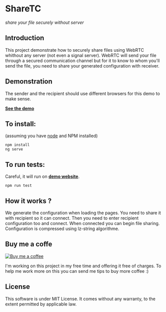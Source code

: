 # ShareTC

*share your file securely without server*

## Introduction

This project demonstrate how to securely share files using WebRTC whithout any server (not even a signal server). WebRTC will send your file through a secured communication channel but for it to know to whom you'll send the file, you need to share your generated configuration with receiver.

## Demonstration

The sender and the recipient should use different browsers for this demo to make sense.

**[See the demo](https://flyersweb.github.io/sharetc)**

## To install:

(assuming you have [node](http://nodejs.org/) and NPM installed)

```
npm install
ng serve
```

## To run tests:

Careful, it will run on **[demo website](https://flyersweb.github.io/sharetc)**.

```
npm run test
```

## How it works ?

We generate the configuration when loading the pages. You need to share it with recipient so it can connect. Then you need to enter recipient configuration too and connect. When connected you can begin file sharing. Configuration is compressed using lz-string algorithme.

## Buy me a coffe

[![Buy me a coffee](https://raw.githubusercontent.com/FlyersWeb/angular-symfony/master/buy-me-a-coffee.png)](https://paypal.me/nac1dbois)

I'm working on this project in my free time and offering it free of charges. To help me work more on this you can send me tips to buy more coffee :)

## License

This software is under MIT License. It comes without any warranty, to the extent permitted by applicable law.

